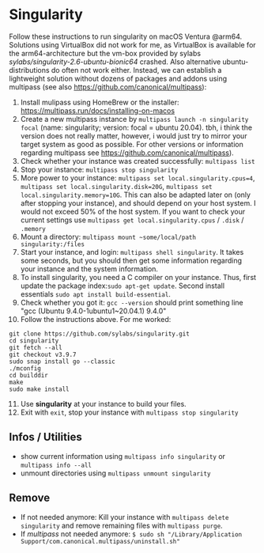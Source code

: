 # Singularity
Follow these instructions to run singularity on macOS Ventura @arm64. Solutions using VirtualBox did not work for me, as VirtualBox is available for the arm64-architecture but the vm-box provided by sylabs *sylabs/singularity-2.6-ubuntu-bionic64* crashed. Also alternative ubuntu-distributions do often not work either. Instead, we can establish a lightweight solution without dozens of packages and addons using multipass (see also https://github.com/canonical/multipass):

1. Install mulipass using HomeBrew or the installer: https://multipass.run/docs/installing-on-macos
2. Create a new multipass instance by `multipass launch -n singularity focal` (name: singularity; version: focal = ubuntu 20.04). tbh, i think the version does not really matter, however, i would just try to mirror your target system as good as possible. For other versions or information regarding multipass see https://github.com/canonical/multipass).
3. Check whether your instance was created successfully: `multipass list`
4. Stop your instance: `multipass stop singularity`
5. More power to your instance: `multipass set local.singularity.cpus=4`, `multipass set local.singularity.disk=20G`, `multipass set local.singularity.memory=10G`. This can also be adapted later on (only after stopping your instance), and should depend on your host system. I would not exceed 50% of the host system. If you want to check your current settings use `multipass get local.singularity.cpus` / `.disk` / `.memory`
6. Mount a directory: `multipass mount ~some/local/path singularity:/files`
7. Start your instance, and login: `multipass shell singularity`. It takes some seconds, but you should then get some information regarding your instance and the system information.
8. To install singularity, you need a C compiler on your instance. Thus, first update the package index:`sudo apt-get update`. Second install essentials `sudo apt install build-essential`.
9. Check whether you got it: `gcc --version` should print something line "gcc (Ubuntu 9.4.0-1ubuntu1~20.04.1) 9.4.0"
10. Follow the instructions above. For me worked:
```shell
git clone https://github.com/sylabs/singularity.git
cd singularity
git fetch --all
git checkout v3.9.7
sudo snap install go --classic
./mconfig
cd builddir
make
sudo make install
```
11. Use **singularity** at your instance to build your files.
12. Exit with `exit`, stop your instance with `multipass stop singularity`

## Infos / Utilities
- show current information using `multipass info singularity` or `multipass info --all`
- unmount directories using `multipass unmount singularity`

## Remove
- If not needed anymore: Kill your instance with `multipass delete singularity` and remove remaining files with `multipass purge`.
- If *multipass* not needed anymore: `$ sudo sh "/Library/Application Support/com.canonical.multipass/uninstall.sh"`
